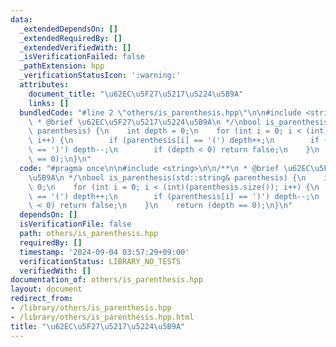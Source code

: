 ```yaml
---
data:
  _extendedDependsOn: []
  _extendedRequiredBy: []
  _extendedVerifiedWith: []
  _isVerificationFailed: false
  _pathExtension: hpp
  _verificationStatusIcon: ':warning:'
  attributes:
    document_title: "\u62EC\u5F27\u5217\u5224\u5B9A"
    links: []
  bundledCode: "#line 2 \"others/is_parenthesis.hpp\"\n\n#include <string>\n\n/**\n\
    \ * @brief \u62EC\u5F27\u5217\u5224\u5B9A\n */\nbool is_parenthesis(std::string&\
    \ parenthesis) {\n    int depth = 0;\n    for (int i = 0; i < (int)(parenthesis.size());\
    \ i++) {\n        if (parenthesis[i] == '(') depth++;\n        if (parenthesis[i]\
    \ == ')') depth--;\n        if (depth < 0) return false;\n    }\n    return (depth\
    \ == 0);\n}\n"
  code: "#pragma once\n\n#include <string>\n\n/**\n * @brief \u62EC\u5F27\u5217\u5224\
    \u5B9A\n */\nbool is_parenthesis(std::string& parenthesis) {\n    int depth =\
    \ 0;\n    for (int i = 0; i < (int)(parenthesis.size()); i++) {\n        if (parenthesis[i]\
    \ == '(') depth++;\n        if (parenthesis[i] == ')') depth--;\n        if (depth\
    \ < 0) return false;\n    }\n    return (depth == 0);\n}\n"
  dependsOn: []
  isVerificationFile: false
  path: others/is_parenthesis.hpp
  requiredBy: []
  timestamp: '2024-09-04 03:57:29+09:00'
  verificationStatus: LIBRARY_NO_TESTS
  verifiedWith: []
documentation_of: others/is_parenthesis.hpp
layout: document
redirect_from:
- /library/others/is_parenthesis.hpp
- /library/others/is_parenthesis.hpp.html
title: "\u62EC\u5F27\u5217\u5224\u5B9A"
---
```

